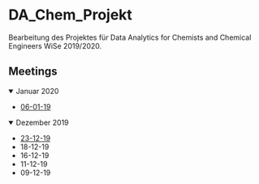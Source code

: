 # DA_Chem_Projekt

Bearbeitung des Projektes für Data Analytics for Chemists and Chemical Engineers WiSe 2019/2020.

## Meetings

<details open>
<summary> Januar 2020 </summary>
  
  * [06-01-19](meetings/2020-01-06.md)
</details>

<details open>
<summary>Dezember 2019</summary>
  
  * [23-12-19](meetings/2019-12-23.md)
  * 18-12-19
  * 16-12-19
  * 11-12-19
  * 09-12-19

</details>
